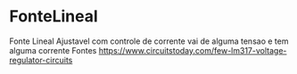 # FonteLineal
Fonte Lineal Ajustavel com controle de corrente vai de alguma tensao e tem alguma corrente
Fontes https://www.circuitstoday.com/few-lm317-voltage-regulator-circuits
